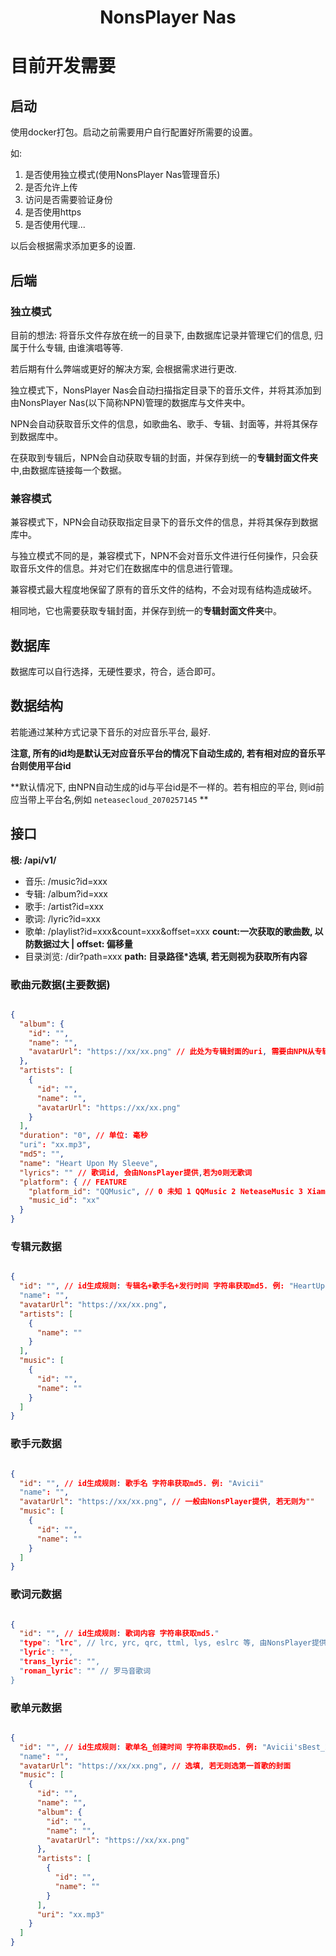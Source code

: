 <h1 align="center">NonsPlayer Nas</h1>

# 目前开发需要

## 启动

使用docker打包。启动之前需要用户自行配置好所需要的设置。

如:

1. 是否使用独立模式(使用NonsPlayer Nas管理音乐)
2. 是否允许上传
3. 访问是否需要验证身份
4. 是否使用https
5. 是否使用代理...

以后会根据需求添加更多的设置.

## 后端



### 独立模式

目前的想法: 将音乐文件存放在统一的目录下, 由数据库记录并管理它们的信息, 归属于什么专辑, 由谁演唱等等.

若后期有什么弊端或更好的解决方案, 会根据需求进行更改.

独立模式下，NonsPlayer Nas会自动扫描指定目录下的音乐文件，并将其添加到由NonsPlayer Nas(以下简称NPN)管理的数据库与文件夹中。

NPN会自动获取音乐文件的信息，如歌曲名、歌手、专辑、封面等，并将其保存到数据库中。

在获取到专辑后，NPN会自动获取专辑的封面，并保存到统一的**专辑封面文件夹**中,由数据库链接每一个数据。

### 兼容模式

兼容模式下，NPN会自动获取指定目录下的音乐文件的信息，并将其保存到数据库中。

与独立模式不同的是，兼容模式下，NPN不会对音乐文件进行任何操作，只会获取音乐文件的信息。并对它们在数据库中的信息进行管理。

兼容模式最大程度地保留了原有的音乐文件的结构，不会对现有结构造成破坏。

相同地，它也需要获取专辑封面，并保存到统一的**专辑封面文件夹**中。

## 数据库

数据库可以自行选择，无硬性要求，符合，适合即可。

## 数据结构

若能通过某种方式记录下音乐的对应音乐平台, 最好.

**注意, 所有的id均是默认无对应音乐平台的情况下自动生成的, 若有相对应的音乐平台则使用平台id**

**默认情况下, 由NPN自动生成的id与平台id是不一样的。若有相应的平台, 则id前应当带上平台名,例如 `neteasecloud_2070257145` **

## 接口

**根: /api/v1/**

+ 音乐: /music?id=xxx
+ 专辑: /album?id=xxx
+ 歌手: /artist?id=xxx
+ 歌词: /lyric?id=xxx
+ 歌单: /playlist?id=xxx&count=xxx&offset=xxx **count:一次获取的歌曲数, 以防数据过大 | offset: 偏移量**
+ 目录浏览: /dir?path=xxx **path: 目录路径*选填, 若无则视为获取所有内容**



### 歌曲元数据(主要数据)



```json

{
  "album": {
    "id": "", 
    "name": "",
    "avatarUrl": "https://xx/xx.png" // 此处为专辑封面的uri, 需要由NPN从专辑封面文件夹中获取
  },
  "artists": [
    {
      "id": "", 
      "name": "",
      "avatarUrl": "https://xx/xx.png"
    }
  ],
  "duration": "0", // 单位: 毫秒
  "uri": "xx.mp3",
  "md5": "",
  "name": "Heart Upon My Sleeve",
  "lyrics": "" // 歌词id, 会由NonsPlayer提供,若为0则无歌词
  "platform": { // FEATURE
    "platform_id": "QQMusic", // 0 未知 1 QQMusic 2 NeteaseMusic 3 XiamiMusic 4 KuwoMusic 5 MiguMusic 6 BaiduMusic
    "music_id": "xx"
  } 
}

```

### 专辑元数据

```json

{
  "id": "", // id生成规则: 专辑名+歌手名+发行时间 字符串获取md5. 例: "HeartUponMySleeve_Avicii_2014-06-17"
  "name": "",
  "avatarUrl": "https://xx/xx.png",
  "artists": [
    {
      "name": ""
    }
  ],
  "music": [
    {
      "id": "",
      "name": ""
    }
  ]
}

```

### 歌手元数据

```json

{
  "id": "", // id生成规则: 歌手名 字符串获取md5. 例: "Avicii"
  "name": "",
  "avatarUrl": "https://xx/xx.png", // 一般由NonsPlayer提供, 若无则为""
  "music": [
    {
      "id": "",
      "name": ""
    }
  ]
}

```

### 歌词元数据

```json

{
  "id": "", // id生成规则: 歌词内容 字符串获取md5."
  "type": "lrc", // lrc, yrc, qrc, ttml, lys, eslrc 等, 由NonsPlayer提供
  "lyric": "",
  "trans_lyric": "",
  "roman_lyric": "" // 罗马音歌词
}

```

### 歌单元数据

```json

{
  "id": "", // id生成规则: 歌单名_创建时间 字符串获取md5. 例: "Avicii'sBest_2021-06-17"
  "name": "",
  "avatarUrl": "https://xx/xx.png", // 选填, 若无则选第一首歌的封面
  "music": [
    {
      "id": "",
      "name": "",
      "album": {
        "id": "",
        "name": "",
        "avatarUrl": "https://xx/xx.png"
      },
      "artists": [
        {
          "id": "",
          "name": ""
        }
      ],
      "uri": "xx.mp3"
    }
  ]
}

```
